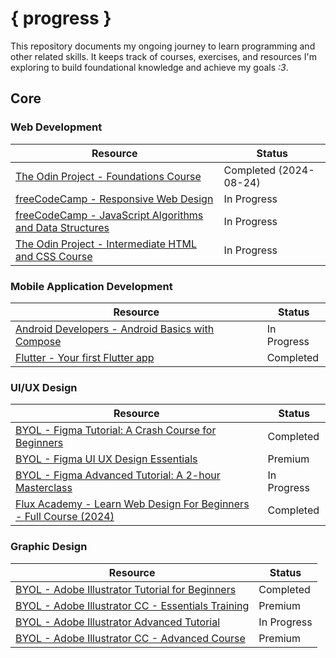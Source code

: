 # { progress }

This repository documents my ongoing journey to learn programming and other related skills. It keeps track of courses, exercises, and resources I'm exploring to build foundational knowledge and achieve my goals _:3_.

## Core

### Web Development

| Resource                                                                                                                                            | Status                 |
| --------------------------------------------------------------------------------------------------------------------------------------------------- | ---------------------- |
| [The Odin Project - Foundations Course](https://www.theodinproject.com/paths/foundations/courses/foundations)                                       | Completed (2024-08-24) |
| [freeCodeCamp - Responsive Web Design](https://www.freecodecamp.org/learn/2022/responsive-web-design/)                                              | In Progress            |
| [freeCodeCamp - JavaScript Algorithms and Data Structures](https://www.freecodecamp.org/learn/javascript-algorithms-and-data-structures-v8/)        | In Progress            |
| [The Odin Project - Intermediate HTML and CSS Course](https://www.theodinproject.com/paths/full-stack-javascript/courses/intermediate-html-and-css) | In Progress            |

### Mobile Application Development

| Resource                                                                                           | Status      |
| -------------------------------------------------------------------------------------------------- | ----------- |
| [Android Developers - Android Basics with Compose](https://developer.android.com/courses/android-basics-compose/course) | In Progress |
| [Flutter - Your first Flutter app](https://codelabs.developers.google.com/codelabs/flutter-codelab-first#0) | Completed |

### UI/UX Design

| Resource | Status |
| -------- | ------ |
| [BYOL - Figma Tutorial: A Crash Course for Beginners](https://www.youtube.com/watch?v=IOVFRMuPeVQ) | Completed |
| [BYOL - Figma UI UX Design Essentials](https://bringyourownlaptop.com/courses/figma-ux-essentials-beginners) | Premium |
| [BYOL - Figma Advanced Tutorial: A 2-hour Masterclass](https://www.youtube.com/watch?v=31wzhvz0vsw) | In Progress |
| [Flux Academy - Learn Web Design For Beginners - Full Course (2024)](https://www.youtube.com/watch?v=j6Ule7GXaRs) | Completed |

### Graphic Design

| Resource | Status |
| -------- | ------ |
| [BYOL - Adobe Illustrator Tutorial for Beginners](https://www.youtube.com/watch?v=r9gaPGQ1EG0) | Completed |
| [BYOL - Adobe Illustrator CC - Essentials Training](https://bringyourownlaptop.com/courses/adobe-illustrator-essentials-for-beginners) | Premium |
| [BYOL - Adobe Illustrator Advanced Tutorial](https://www.youtube.com/watch?v=dPNVcAobL4M) | In Progress |
| [BYOL - Adobe Illustrator CC - Advanced Course](https://bringyourownlaptop.com/courses/adobe-illustrator-cc-advanced-training-course-tutorial) | Premium |

